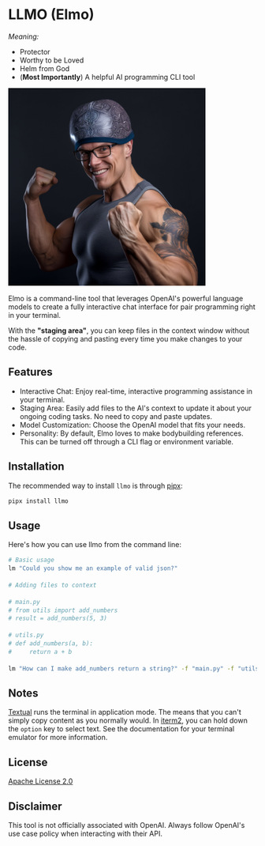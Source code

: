 # LLMO (Elmo)

*Meaning:*
- Protector
- Worthy to be Loved
- Helm from God
- (**Most Importantly**) A helpful AI programming CLI tool

<img src="https://github.com/knowsuchagency/llmo/blob/main/static/mascot.png?raw=true" alt="mascot" style="width: 400px; height: auto;">   

Elmo is a command-line tool that leverages OpenAI's powerful language models to create a fully interactive chat interface for pair programming right in your terminal. 

With the **"staging area"**, you can keep files in the context window without the hassle of copying and pasting every time you make changes to your code.


## Features

- Interactive Chat: Enjoy real-time, interactive programming assistance in your terminal.
- Staging Area: Easily add files to the AI's context to update it about your ongoing coding tasks. No need to copy and paste updates.
- Model Customization: Choose the OpenAI model that fits your needs.
- Personality: By default, Elmo loves to make bodybuilding references. This can be turned off through a CLI flag or environment variable.

## Installation

The recommended way to install `llmo` is through [pipx][pipx]:

```bash
pipx install llmo
```

## Usage

Here's how you can use llmo from the command line:

```bash
# Basic usage
lm "Could you show me an example of valid json?"

# Adding files to context

# main.py
# from utils import add_numbers
# result = add_numbers(5, 3)

# utils.py
# def add_numbers(a, b):
#     return a + b

lm "How can I make add_numbers return a string?" -f "main.py" -f "utils.py"
```

## Notes

[Textual][textual] runs the terminal in application mode. The means that you can't simply copy content as you normally would.
In [iterm2][iterm2], you can hold down the `option` key to select text. See the documentation for your terminal emulator for more information.

## License

[Apache License 2.0](https://www.apache.org/licenses/LICENSE-2.0)

## Disclaimer

This tool is not officially associated with OpenAI. Always follow OpenAI's use case policy when interacting with their API.

[pipx]: https://github.com/pypa/pipx
[textual]: https://textual.textualize.io/
[iterm2]: https://iterm2.com/
